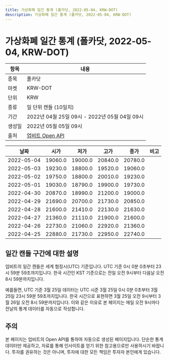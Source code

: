 ```yaml
---
title: 가상화폐 일간 통계 (폴카닷, 2022-05-04, KRW-DOT)
description: 가상화폐 일간 통계 (폴카닷, 2022-05-04, KRW-DOT)
---
```



가상화폐 일간 통계 (폴카닷, 2022-05-04, KRW-DOT)
===

|항목|내용|
|--|--|
|종목|폴카닷|
|마켓|KRW-DOT|
|단위|KRW|
|종류|일 단위 캔들 (10일치)|
|기간|2022년 04월 25일 09시 - 2022년 05월 04일 09시|
|생성일|2022년 05월 05일 09시|
|출처|[업비트 Open API](https://docs.upbit.com)|


|날짜|시가|저가|고가|종가|비고|
|--|--|--|--|--|--|
|2022-05-04|19060.0|19000.0|20840.0|20780.0|    |
|2022-05-03|19230.0|18800.0|19520.0|19060.0|    |
|2022-05-02|19750.0|18800.0|20010.0|19230.0|    |
|2022-05-01|19030.0|18790.0|19900.0|19730.0|    |
|2022-04-30|20870.0|18990.0|21200.0|19000.0|    |
|2022-04-29|21690.0|20700.0|21730.0|20850.0|    |
|2022-04-28|21600.0|21410.0|22130.0|21630.0|    |
|2022-04-27|21360.0|21110.0|21900.0|21600.0|    |
|2022-04-26|22730.0|21060.0|22920.0|21360.0|    |
|2022-04-25|22880.0|21730.0|22950.0|22740.0|    |


일간 캔들 구간에 대한 설명
---


업비트의 일간 캔들은 세계 협정시(UTC) 기준입니다. 
UTC 기준 0시 0분 0초부터 23시 59분 59초까지입니다. 
한국 시간인 KST 기준으로는 전일 오전 9시부터 다음날 오전 8시 59분까지입니다. 


예를들면, UTC 기준 3월 25일 데이터는 UTC 시준 3월 25일 0시 0분 0초부터 3월 25일 23시 59분 59초까지입니다. 
한국 시간으로 표현하면 3월 25일 오전 9시부터 3월 26일 오전 8시 59분까지입니다. 
이와 같은 이유로 본 페이지는 매일 오전 9시마다 전날의 통계 데이터를 자동으로 작성합니다. 


주의
---


본 페이지는 업비트의 Open API를 통하여 자동으로 생성된 페이지입니다. 
단순한 통계 데이터만 제공하고, 자료를 통해 인사이트를 얻기 위한 참고용으로만 사용하시기 바랍니다. 
투자를 권유하는 것은 아니며, 투자에 대한 모든 책임은 투자자 본인에게 있습니다. 
